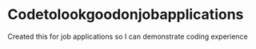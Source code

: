 # Codetolookgoodonjobapplications
Created this for job applications so I can demonstrate coding experience
